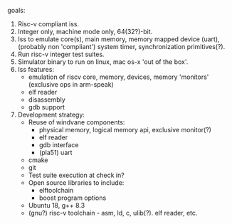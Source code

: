 goals:
  1. Risc-v compliant iss.
  2. Integer only, machine mode only, 64(32?)-bit.
  3. Iss to emulate core(s), main memory, memory mapped device (uart),
     (probably non 'compliant') system timer, synchronization primitives(?).
  4. Run risc-v integer test suites.
  5. Simulator binary to run on linux, mac os-x 'out of the box'.
  6. Iss features:
       + emulation of riscv core, memory, devices, memory 'monitors' (exclusive ops in arm-speak)
       + elf reader
       + disassembly
       + gdb support
  7. Development strategy:
     * Reuse of windvane components:
       + physical memory, logical memory api, exclusive monitor(?)
       + elf reader
       + gdb interface
       + (pla51) uart
     * cmake
     * git
     * Test suite execution at check in?
     * Open source libraries to include:
       + elftoolchain
       + boost program options
     * Ubuntu 18, g++ 8.3
     * (gnu?) risc-v toolchain - asm, ld, c, ulib(?). elf reader, etc.
     
       
